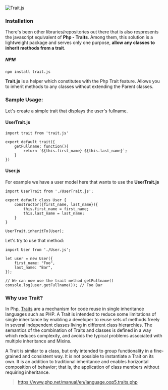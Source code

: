 ![Trait.js](https://github.com/regs37/Trait.js/blob/master/src/img/trait.js-logo.png?raw=true)

### Installation

There's been other libraries/repositories out there that is also respresents the javascript equivalent of **Php - Traits**. Among them, this solution is a lightweight package and serves only one purpose, **allow any classes to inherit methods from a trait**.

##### NPM

```
npm install trait.js
```

**Trait.js** is a helper which constitutes with the Php Trait feature. Allows you to inherit methods to any classes without extending the Parent classes.

### Sample Usage:

Let's create a simple trait that displays the user's fullname.

#### UserTrait.js

    import trait from 'trait.js'

    export default trait({
        getFullname: function(){
    	    return `${this.first_name} ${this.last_name}`;
        }
    })

#### User.js

For example we have a user model here that wants to use the **UserTrait.js**

    import UserTrait from './UserTrait.js';

    export default class User {
        constructor({first_name, last_name}){
    	    this.first_name = first_name;
    	    this.last_name = last_name;
        }
    }

    UserTrait.inheritTo(User);

Let's try to use that method:

    import User from './User.js';

    let user = new User({
        first_name: "Foo",
        last_name: "Bar",
    });

    // We can now use the trait method getFullname()
    console.log(user.getFullname()); // Foo Bar

### Why use Trait?

In Php, [Traits](https://www.php.net/manual/en/language.oop5.traits.php) are a mechanism for code reuse in single inheritance languages such as PHP. A Trait is intended to reduce some limitations of single inheritance by enabling a developer to reuse sets of methods freely in several independent classes living in different class hierarchies. The semantics of the combination of Traits and classes is defined in a way which reduces complexity, and avoids the typical problems associated with multiple inheritance and Mixins.

A Trait is similar to a class, but only intended to group functionality in a fine-grained and consistent way. It is not possible to instantiate a Trait on its own. It is an addition to traditional inheritance and enables horizontal composition of behavior; that is, the application of class members without requiring inheritance.

> https://www.php.net/manual/en/language.oop5.traits.php
